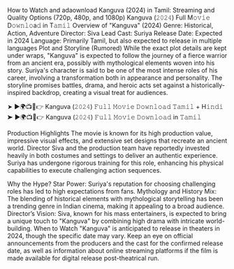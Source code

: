 How to Watch and adaownload Kanguva (2024) in Tamil: Streaming and Quality Options (720p, 480p, and 1080p)
Kanguva (𝟸𝟶𝟸𝟺) Full M𝚘𝚟𝚒𝚎 D𝚘𝚠𝚗𝚕𝚘a𝚍 in T𝚊𝚖𝚒𝚕
Overview of "Kanguva" (2024)
Genre: Historical, Action, Adventure
Director: Siva
Lead Cast: Suriya
Release Date: Expected in 2024
Language: Primarily Tamil, but also expected to release in multiple languages
Plot and Storyline (Rumored)
While the exact plot details are kept under wraps, "Kanguva" is expected to follow the journey of a fierce warrior from an ancient era, possibly with mythological elements woven into his story. Suriya's character is said to be one of the most intense roles of his career, involving a transformation both in appearance and personality. The storyline promises battles, drama, and heroic acts set against a historically-inspired backdrop, creating a visual treat for audiences.

➤ ►🌍📺📱👉 Kanguva (𝟸𝟶𝟸𝟺) 𝙵𝚞𝚕𝚕 𝙼𝚘𝚟𝚒𝚎 𝙳𝚘𝚠𝚗𝚕𝚘𝚊𝚍 𝚃𝚊𝚖𝚒𝚕 + H𝚒𝚗𝚍𝚒
➤ ►🌍📺📱👉 Kanguva (𝟸𝟶𝟸𝟺) 𝙵𝚞𝚕𝚕 𝙼𝚘𝚟𝚒𝚎 𝙳𝚘𝚠𝚗𝚕𝚘𝚊𝚍 in 𝚃𝚊𝚖𝚒𝚕

Production Highlights
The movie is known for its high production value, impressive visual effects, and extensive set designs that recreate an ancient world. Director Siva and the production team have reportedly invested heavily in both costumes and settings to deliver an authentic experience. Suriya has undergone rigorous training for this role, enhancing his physical capabilities to execute challenging action sequences.

Why the Hype?
Star Power: Suriya's reputation for choosing challenging roles has led to high expectations from fans.
Mythology and History Mix: The blending of historical elements with mythological storytelling has been a trending genre in Indian cinema, making it appealing to a broad audience.
Director’s Vision: Siva, known for his mass entertainers, is expected to bring a unique touch to "Kanguva" by combining high drama with intricate world-building.
When to Watch
"Kanguva" is anticipated to release in theaters in 2024, though the specific date may vary. Keep an eye on official announcements from the producers and the cast for the confirmed release date, as well as information about online streaming platforms if the film is made available for digital release post-theatrical run.
